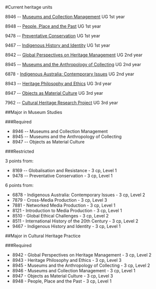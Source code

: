 #Current heritage units

8946 -- [Museums and Collection Management](http://www.canberra.edu.au/coursesandunits/unit?unit_cd=8946) UG 1st year

8948 -- [People, Place and the Past](http://www.canberra.edu.au/coursesandunits/unit?unit_cd=8948) UG 1st year

9478 -- [Preventative Conservation](http://www.canberra.edu.au/coursesandunits/unit?unit_cd=9478) UG 1st year

9467 -- [Indigenous History and Identity](http://www.canberra.edu.au/coursesandunits/uo-view/_nocache?proposal_id=24822) UG 1st year

8942 -- [Global Perspectives on Heritage Management](http://www.canberra.edu.au/coursesandunits/unit?unit_cd=8942) UG 2nd year

8945 -- [Museums and the Anthropology of Collecting](http://www.canberra.edu.au/coursesandunits/unit?unit_cd=8945) UG 2nd year

6878 - [Indigenous Australia: Contemporary Issues](http://www.canberra.edu.au/coursesandunits/unit?unit_cd=6878) UG 2nd year

8943 -- [Heritage Philosophy and Ethics](http://www.canberra.edu.au/coursesandunits/unit?unit_cd=8943) UG 3rd year

8947 -- [Objects as Material Culture](http://www.canberra.edu.au/coursesandunits/unit?unit_cd=8947) UG 3rd year

7962 -- [Cultural Heritage Research Project](http://www.canberra.edu.au/coursesandunits/unit?unit_cd=7962) UG 3rd year

##Major in Museum Studies

###Required

* 8946 -- Museums and Collection Management
* 8945 -- Museums and the Anthropology of Collecting
* 8947 -- Objects as Material Culture

###Restricted

3 points from:

* 8169 -- Globalisation and Resistance - 3 cp, Level 1
* 9478 -- Preventative Conservation - 3 cp, Level 1

6 points from:

* 6878 - Indigenous Australia: Contemporary Issues - 3 cp, Level 2
* 7879 - Cross-Media Production - 3 cp, Level 3
* 7881 - Networked Media Production - 3 cp, Level 1
* 8121 - Introduction to Media Production - 3 cp, Level 1
* 8510 - Global Ethical Challenges - 3 cp, Level 2
* 8511 - International History of the 20th Century - 3 cp, Level 2
* 9467 - Indigenous History and Identity - 3 cp, Level 1

##Major in Cultural Heritage Practice

###Required

* 8942 - Global Perspectives on Heritage Management - 3 cp, Level 2
* 8943 - Heritage Philosophy and Ethics - 3 cp, Level 3
* 8945 - Museums and the Anthropology of Collecting - 3 cp, Level 2
* 8946 - Museums and Collection Management - 3 cp, Level 1
* 8947 - Objects as Material Culture - 3 cp, Level 3
* 8948 - People, Place and the Past - 3 cp, Level 1

